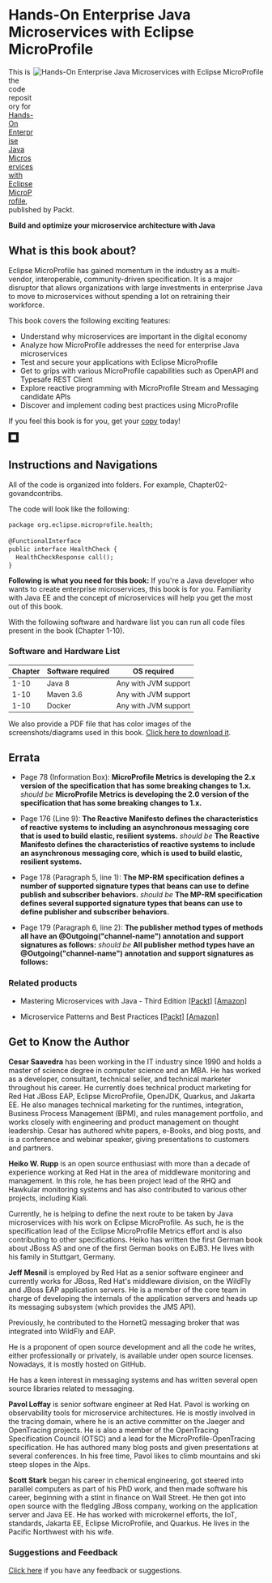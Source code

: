# Hands-On Enterprise Java Microservices with Eclipse MicroProfile 

<a href="https://www.packtpub.com/web-development/hands-on-enterprise-java-microservices-with-eclipse-microprofile?utm_source=github&utm_medium=repository&utm_campaign=9781838643102"><img src="https://static.packt-cdn.com/products/9781838643102/cover/smaller" alt="Hands-On Enterprise Java Microservices with Eclipse MicroProfile " height="256px" align="right"></a>

This is the code repository for [Hands-On Enterprise Java Microservices with Eclipse MicroProfile](https://www.packtpub.com/web-development/hands-on-enterprise-java-microservices-with-eclipse-microprofile?utm_source=github&utm_medium=repository&utm_campaign=9781838643102), published by Packt.

**Build and optimize your microservice architecture with Java**

## What is this book about?
Eclipse MicroProfile has gained momentum in the industry as a multi-vendor, interoperable, community-driven specification. It is a major disruptor that allows organizations with large investments in enterprise Java to move to microservices without spending a lot on retraining their workforce.


This book covers the following exciting features:
* Understand why microservices are important in the digital economy 
* Analyze how MicroProfile addresses the need for enterprise Java microservices 
* Test and secure your applications with Eclipse MicroProfile 
* Get to grips with various MicroProfile capabilities such as OpenAPI and Typesafe REST Client 
* Explore reactive programming with MicroProfile Stream and Messaging candidate APIs 
* Discover and implement coding best practices using MicroProfile

If you feel this book is for you, get your [copy](https://www.amazon.com/dp/1838643109) today!

<a href="https://www.packtpub.com/?utm_source=github&utm_medium=banner&utm_campaign=GitHubBanner"><img src="https://raw.githubusercontent.com/PacktPublishing/GitHub/master/GitHub.png" 
alt="https://www.packtpub.com/" border="5" /></a>

## Instructions and Navigations
All of the code is organized into folders. For example, Chapter02-govandcontribs.

The code will look like the following:
```
package org.eclipse.microprofile.health;

@FunctionalInterface
public interface HealthCheck {
  HealthCheckResponse call();
}
```

**Following is what you need for this book:**
If you're a Java developer who wants to create enterprise microservices, this book is for you. Familiarity with Java EE and the concept of microservices will help you get the most out of this book.	

With the following software and hardware list you can run all code files present in the book (Chapter 1-10).
### Software and Hardware List
| Chapter | Software required | OS required |
| -------- | ------------------------------------ | ----------------------------------- |
| 1-10 | Java 8 | Any with JVM support |
| 1-10 | Maven 3.6 | Any with JVM support |
| 1-10 | Docker | Any with JVM support |

We also provide a PDF file that has color images of the screenshots/diagrams used in this book. [Click here to download it](https://static.packt-cdn.com/downloads/9781838643102_ColorImages.pdf).

## Errata
* Page 78 (Information Box): **MicroProfile Metrics is developing the 2.x version of the specification that has some breaking changes to 1.x.** _should be_ **MicroProfile Metrics is developing the 2.0 version of the specification that has some breaking changes to 1.x.**

* Page 176 (Line 9): **The Reactive Manifesto defines the characteristics of reactive systems to including an asynchronous messaging core that is used to build elastic, resilient systems.** _should be_ **The Reactive Manifesto defines the characteristics of reactive systems to include an asynchronous messaging core, which is used to build elastic, resilient systems.**

* Page 178 (Paragraph 5, line 1): **The MP-RM specification defines a number of supported signature types that beans can use to define publish and subscriber behaviors.** _should be_ **The MP-RM specification defines several supported signature types that beans can use to define publisher and subscriber behaviors.**

* Page 179 (Paragraph 6, line 2): **The publisher method types of methods all have an @Outgoing("channel-name") annotation and support signatures as follows:** _should be_ **All  publisher method types have an @Outgoing("channel-name") annotation and support signatures as follows:**

### Related products
* Mastering Microservices with Java - Third Edition  [[Packt]](https://www.packtpub.com/application-development/mastering-microservices-java-third-edition?utm_source=github&utm_medium=repository&utm_campaign=9781789530728) [[Amazon]](https://www.amazon.com/dp/1785285173)

* Microservice Patterns and Best Practices  [[Packt]](https://www.packtpub.com/application-development/microservice-patterns-and-best-practices?utm_source=github&utm_medium=repository&utm_campaign=9781788474030) [[Amazon]](https://www.amazon.com/dp/1788474031)

## Get to Know the Author
**Cesar Saavedra**
has been working in the IT industry since 1990 and holds a master of science degree in computer science and an MBA. He has worked as a developer, consultant, technical seller, and technical marketer throughout his career. He currently does technical product marketing for Red Hat JBoss EAP, Eclipse MicroProfile, OpenJDK, Quarkus, and Jakarta EE. He also manages technical marketing for the runtimes, integration, Business Process Management (BPM), and rules management portfolio, and works closely with engineering and product management on thought leadership. Cesar has authored white papers, e-Books, and blog posts, and is a conference and webinar speaker, giving presentations to customers and partners.

**Heiko W. Rupp**
is an open source enthusiast with more than a decade of experience working at Red Hat in the area of middleware monitoring and management. In this role, he has been project lead of the RHQ and Hawkular monitoring systems and has also contributed to various other projects, including Kiali.

Currently, he is helping to define the next route to be taken by Java microservices with his work on Eclipse MicroProfile. As such, he is the specification lead of the Eclipse MicroProfile Metrics effort and is also contributing to other specifications. Heiko has written the first German book about JBoss AS and one of the first German books on EJB3. He lives with his family in Stuttgart, Germany.

**Jeff Mesnil**
is employed by Red Hat as a senior software engineer and currently works for JBoss, Red Hat's middleware division, on the WildFly and JBoss EAP application servers. He is a member of the core team in charge of developing the internals of the application servers and heads up its messaging subsystem (which provides the JMS API).

Previously, he contributed to the HornetQ messaging broker that was integrated into WildFly and EAP.

He is a proponent of open source development and all the code he writes, either professionally or privately, is available under open source licenses. Nowadays, it is mostly hosted on GitHub.

He has a keen interest in messaging systems and has written several open source libraries related to messaging.

**Pavol Loffay**
is senior software engineer at Red Hat. Pavol is working on observability tools for microservice architectures. He is mostly involved in the tracing domain, where he is an active committer on the Jaeger and OpenTracing projects. He is also a member of the OpenTracing Specification Council (OTSC) and a lead for the MicroProfile-OpenTracing specification. He has authored many blog posts and given presentations at several conferences. In his free time, Pavol likes to climb mountains and ski steep slopes in the Alps.

**Scott Stark**
began his career in chemical engineering, got steered into parallel computers as part of his PhD work, and then made software his career, beginning with a stint in finance on Wall Street. He then got into open source with the fledgling JBoss company, working on the application server and Java EE. He has worked with microkernel efforts, the IoT, standards, Jakarta EE, Eclipse MicroProfile, and Quarkus. He lives in the Pacific Northwest with his wife.

### Suggestions and Feedback
[Click here](https://docs.google.com/forms/d/e/1FAIpQLSdy7dATC6QmEL81FIUuymZ0Wy9vH1jHkvpY57OiMeKGqib_Ow/viewform) if you have any feedback or suggestions.


